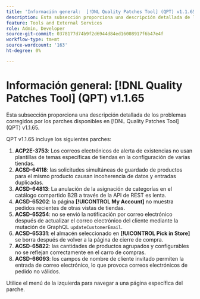 ```yaml
---
title: 'Información general:  [!DNL Quality Patches Tool] (QPT) v1.1.65'
description: Esta subsección proporciona una descripción detallada de los problemas corregidos por los parches disponibles en  [!DNL Quality Patches Tool] (QPT) v1.1.65.
feature: Tools and External Services
role: Admin, Developer
source-git-commit: 0378177d74b9f2d6944d84ed16008917f6b47e4f
workflow-type: tm+mt
source-wordcount: '163'
ht-degree: 0%

---
```


# Información general: [!DNL Quality Patches Tool] (QPT) v1.1.65

Esta subsección proporciona una descripción detallada de los problemas corregidos por los parches disponibles en [!DNL Quality Patches Tool] (QPT) v1.1.65.

QPT v1.1.65 incluye los siguientes parches:
1. **ACP2E-3753**: Los correos electrónicos de alerta de existencias no usan plantillas de temas específicas de tiendas en la configuración de varias tiendas.
1. **ACSD-64118**: las solicitudes simultáneas de guardado de productos para el mismo producto causan incoherencia de datos y entradas duplicadas.
1. **ACSD-64813**: La anulación de la asignación de categorías en el catálogo compartido B2B a través de la API de REST es lenta.
1. **ACSD-65202**: la página **[!UICONTROL My Account]** no muestra pedidos recientes de otras vistas de tiendas.
1. **ACSD-65254**: no se envió la notificación por correo electrónico después de actualizar el correo electrónico del cliente mediante la mutación de GraphQL `updateCustomerEmail`.
1. **ACSD-65331**: el almacén seleccionado en **[!UICONTROL Pick in Store]** se borra después de volver a la página de cierre de compra.
1. **ACSD-65822**: las cantidades de productos agrupados y configurables no se reflejan correctamente en el carro de compras.
1. **ACSD-66093**: los campos de nombre de cliente invitado permiten la entrada de correo electrónico, lo que provoca correos electrónicos de pedido no válidos.

Utilice el menú de la izquierda para navegar a una página específica del parche.
